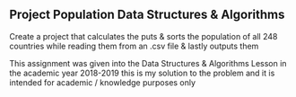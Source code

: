 Project Population Data Structures & Algorithms
----


Create a project that calculates the puts & sorts the population of all 248 countries while reading them from an .csv file & lastly outputs them

This assignment was given into the Data Structures & Algorithms Lesson in the academic year 2018-2019 this is my solution to the problem and it is intended for academic / knowledge purposes only
 
